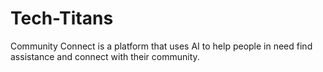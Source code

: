 # Tech-Titans
Community Connect is a platform that uses AI to help people in need find assistance and connect with their community.
